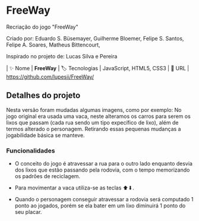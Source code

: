 # FreeWay

Recriação do jogo "FreeWay"

Criado por: Eduardo S. Büsemayer,
            Guilherme Bloemer,
            Felipe S. Santos,
            Felipe A. Soares,
            Matheus Bittencourt,

Inspirado no projeto de: Lucas Silva e Pereira

| :sparkles: Nome        | **FreeWay**
| :label: Tecnologias | JavaScript, HTML5, CSS3
| :rocket: URL | https://github.com/lupesii/FreeWay/

## Detalhes do projeto

Nesta versão foram mudadas algumas imagens, como por exemplo: No jogo original era usada uma vaca, neste alteramos os carros para serem os lixos que passam (cada rua sendo um tipo expecífico de lixo), além de termos alterado o personagem. Retirando essas pequenas mudanças a jogabilidade básica se manteve.

### Funcionalidades

* O conceito do jogo é atravessar a rua para o outro lado enquanto desvia dos lixos que estão passando pela rodovia, com o tempo memorizando os padrões de reciclagem.

* Para movimentar a vaca utiliza-se as teclas ⬆⬇.

* Quando o personagem conseguir atravessar a rodovia será computado 1 ponto ao jogados, porém se ela bater em um lixo diminuirá 1 ponto do seu placar.
